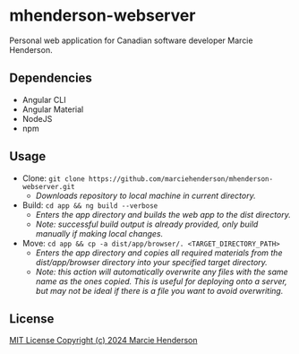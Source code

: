 <h1>mhenderson-webserver</h1>
Personal web application for Canadian software developer Marcie Henderson.

<h2>Dependencies</h2>
<ul>
  <li>Angular CLI </li>
  <li>Angular Material </li>
  <li>NodeJS </li>
  <li>npm </li>
</ul>

<h2>Usage</h2>
<ul>
  <li>
    Clone: <code>git clone https://github.com/marciehenderson/mhenderson-webserver.git</code>
    <ul><li><em>Downloads repository to local machine in current directory.</em></li></ul>
  </li>
  <li>
    Build: <code>cd app && ng build --verbose</code>
    <ul>
      <li><em>Enters the app directory and builds the web app to the dist directory.</em></li>
      <li><em>Note: successful build output is already provided, only build manually if making local changes.</em></li>
    </ul>
  </li>
  <li>
    Move: <code>cd app && cp -a dist/app/browser/. &ltTARGET_DIRECTORY_PATH&gt</code>
    <ul>
      <li><em>Enters the app directory and copies all required materials from the dist/app/browser directory into your specified target directory.</em></li>
      <li><em>Note: this action will automatically overwrite any files with the same name as the ones copied. This is useful for deploying onto a server, but may not be ideal if there is a file you want to avoid overwriting.</em></li>
    </ul>
  </li>
</ul>

<h2>License</h2>
<a href="LICENSE">MIT License Copyright (c) 2024 Marcie Henderson</a>
